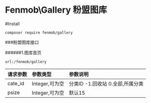 # Fenmob\Gallery 粉盟图库

#Install

```shell
composer require fenmob/gallery
```

###粉盟图库接口

######1.图库首页

`url:/fenmob/gallery`


| 请求参数 | 参数类型 | 参数说明 |
| :-------- | :--------| :------ |
| cate_id | Integer,可为空| 分类ID -1.回收站 0.全部,所属分类|
| psize | Integer,可为空 | 默认15|